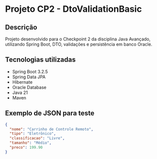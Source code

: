 # Projeto CP2 - DtoValidationBasic

## Descrição
Projeto desenvolvido para o Checkpoint 2 da disciplina Java Avançado, utilizando Spring Boot, DTO, validações e persistência em banco Oracle.

## Tecnologias utilizadas
- Spring Boot 3.2.5
- Spring Data JPA
- Hibernate
- Oracle Database
- Java 21
- Maven

## Exemplo de JSON para teste

```json
{
  "nome": "Carrinho de Controle Remoto",
  "tipo": "Eletrônico",
  "classificacao": "Livre",
  "tamanho": "Médio",
  "preco": 199.90
}

